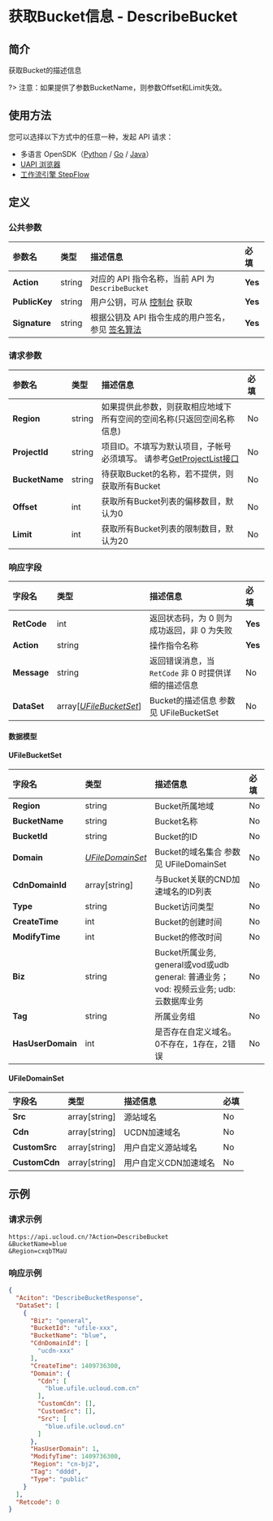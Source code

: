 # 获取Bucket信息 - DescribeBucket

## 简介

获取Bucket的描述信息

?> 注意：如果提供了参数BucketName，则参数Offset和Limit失效。



## 使用方法

您可以选择以下方式中的任意一种，发起 API 请求：
- 多语言 OpenSDK（[Python](https://github.com/ucloud/ucloud-sdk-python3) / [Go](https://github.com/ucloud/ucloud-sdk-go) / [Java](https://github.com/ucloud/ucloud-sdk-java)）
- [UAPI 浏览器](https://console.ucloud.cn/uapi/detail?id=DescribeBucket)
- [工作流引擎 StepFlow](https://console.ucloud.cn/stepflow/manage/)

## 定义

### 公共参数

| 参数名 | 类型 | 描述信息 | 必填 |
|:---|:---|:---|:---|
| **Action**     | string  | 对应的 API 指令名称，当前 API 为 `DescribeBucket`                        | **Yes** |
| **PublicKey**  | string  | 用户公钥，可从 [控制台](https://console.ucloud.cn/uapi/apikey) 获取                                             | **Yes** |
| **Signature**  | string  | 根据公钥及 API 指令生成的用户签名，参见 [签名算法](api/summary/signature.md)  | **Yes** |

### 请求参数

| 参数名 | 类型 | 描述信息 | 必填 |
|:---|:---|:---|:---|
| **Region** | string | 如果提供此参数，则获取相应地域下所有空间的空间名称(只返回空间名称信息) |No|
| **ProjectId** | string | 项目ID。不填写为默认项目，子帐号必须填写。 请参考[GetProjectList接口](api/summary/get_project_list) |No|
| **BucketName** | string | 待获取Bucket的名称，若不提供，则获取所有Bucket |No|
| **Offset** | int | 获取所有Bucket列表的偏移数目，默认为0 |No|
| **Limit** | int | 获取所有Bucket列表的限制数目，默认为20 |No|

### 响应字段

| 字段名 | 类型 | 描述信息 | 必填 |
|:---|:---|:---|:---|
| **RetCode** | int | 返回状态码，为 0 则为成功返回，非 0 为失败 |**Yes**|
| **Action** | string | 操作指令名称 |**Yes**|
| **Message** | string | 返回错误消息，当 `RetCode` 非 0 时提供详细的描述信息 |No|
| **DataSet** | array[[*UFileBucketSet*](#UFileBucketSet)] | Bucket的描述信息 参数见 UFileBucketSet |No|

#### 数据模型


#### UFileBucketSet

| 字段名 | 类型 | 描述信息 | 必填 |
|:---|:---|:---|:---|
| **Region** | string | Bucket所属地域 |No|
| **BucketName** | string | Bucket名称 |No|
| **BucketId** | string | Bucket的ID |No|
| **Domain** | [*UFileDomainSet*](#UFileDomainSet) | Bucket的域名集合 参数见 UFileDomainSet |No|
| **CdnDomainId** | array[string] | 与Bucket关联的CND加速域名的ID列表 |No|
| **Type** | string | Bucket访问类型 |No|
| **CreateTime** | int | Bucket的创建时间 |No|
| **ModifyTime** | int | Bucket的修改时间 |No|
| **Biz** | string | Bucket所属业务, general或vod或udb general: 普通业务； vod: 视频云业务; udb: 云数据库业务 |No|
| **Tag** | string | 所属业务组 |No|
| **HasUserDomain** | int | 是否存在自定义域名。0不存在，1存在，2错误 |No|

#### UFileDomainSet

| 字段名 | 类型 | 描述信息 | 必填 |
|:---|:---|:---|:---|
| **Src** | array[string] | 源站域名 |No|
| **Cdn** | array[string] | UCDN加速域名 |No|
| **CustomSrc** | array[string] | 用户自定义源站域名 |No|
| **CustomCdn** | array[string] | 用户自定义CDN加速域名 |No|

## 示例

### 请求示例
    
```
https://api.ucloud.cn/?Action=DescribeBucket
&BucketName=blue
&Region=cxqbTMaU
```

### 响应示例
    
```json
{
  "Aciton": "DescribeBucketResponse",
  "DataSet": [
    {
      "Biz": "general",
      "BucketId": "ufile-xxx",
      "BucketName": "blue",
      "CdnDomainId": [
        "ucdn-xxx"
      ],
      "CreateTime": 1409736300,
      "Domain": {
        "Cdn": [
          "blue.ufile.ucloud.com.cn"
        ],
        "CustomCdn": [],
        "CustomSrc": [],
        "Src": [
          "blue.ufile.ucloud.cn"
        ]
      },
      "HasUserDomain": 1,
      "ModifyTime": 1409736300,
      "Region": "cn-bj2",
      "Tag": "dddd",
      "Type": "public"
    }
  ],
  "Retcode": 0
}
```





